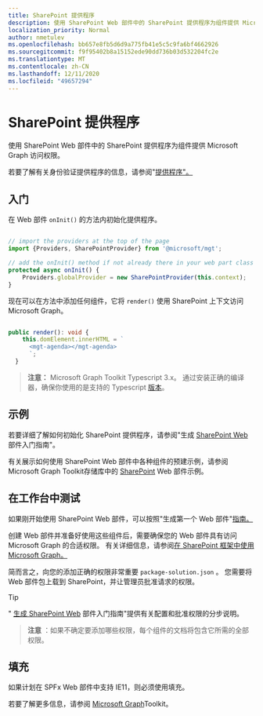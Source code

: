 ```yaml
---
title: SharePoint 提供程序
description: 使用 SharePoint Web 部件中的 SharePoint 提供程序为组件提供 Microsoft Graph 访问权限。
localization_priority: Normal
author: nmetulev
ms.openlocfilehash: bb657e8fb5d6d9a775fb41e5c5c9fa6bf4662926
ms.sourcegitcommit: f9f95402b8a15152ede90dd736b03d532204fc2e
ms.translationtype: MT
ms.contentlocale: zh-CN
ms.lasthandoff: 12/11/2020
ms.locfileid: "49657294"
---
```

# <a name="sharepoint-provider"></a>SharePoint 提供程序

使用 SharePoint Web 部件中的 SharePoint 提供程序为组件提供 Microsoft Graph 访问权限。

若要了解有关身份验证提供程序的信息，请参阅"[提供程序"。](./providers.md)

## <a name="get-started"></a>入门

在 Web 部件 `onInit()` 的方法内初始化提供程序。

```ts

// import the providers at the top of the page
import {Providers, SharePointProvider} from '@microsoft/mgt';

// add the onInit() method if not already there in your web part class
protected async onInit() {
    Providers.globalProvider = new SharePointProvider(this.context);
}
```

现在可以在方法中添加任何组件，它将 `render()` 使用 SharePoint 上下文访问 Microsoft Graph。

```ts

public render(): void {
    this.domElement.innerHTML = `
      <mgt-agenda></mgt-agenda>
      `;
  }
```

>**注意：** Microsoft Graph Toolkit Typescript 3.x。 通过安装正确的编译器，确保你使用的是支持的 Typescript [版本](https://github.com/SharePoint/sp-dev-docs/wiki/SharePoint-Framework-v1.8-release-notes#support-for-typescript-27-29-and-3x)。

## <a name="sample"></a>示例

若要详细了解如何初始化 SharePoint 提供程序，请参阅"生成 [SharePoint Web](../get-started/build-a-sharepoint-web-part.md) 部件入门指南"。

有关展示如何使用 SharePoint Web 部件中各种组件的预建示例，请参阅 Microsoft Graph Toolkit存储库中的 [SharePoint](https://github.com/microsoftgraph/microsoft-graph-toolkit/tree/master/samples/sp-webpart) Web 部件示例。

## <a name="test-in-the-workbench"></a>在工作台中测试

如果刚开始使用 SharePoint Web 部件，可以按照"生成第一个 Web 部件"[指南。](/sharepoint/dev/spfx/web-parts/get-started/build-a-hello-world-web-part)

创建 Web 部件并准备好使用这些组件后，需要确保您的 Web 部件具有访问 Microsoft Graph 的合适权限。 有关详细信息，请参阅[在 SharePoint 框架中使用 Microsoft Graph。](/sharepoint/dev/spfx/use-aad-tutorial)

简而言之，向您的添加正确的权限非常重要 `package-solution.json` 。 您需要将 Web 部件包上载到 SharePoint，并让管理员批准请求的权限。

>[!TIP]
>" [生成 SharePoint Web](../get-started/build-a-sharepoint-web-part.md#configure-permissions) 部件入门指南"提供有关配置和批准权限的分步说明。

>**注意** ：如果不确定要添加哪些权限，每个组件的文档将包含它所需的全部权限。

## <a name="polyfills"></a>填充

如果计划在 SPFx Web 部件中支持 IE11，则必须使用填充。

若要了解更多信息，请参阅 [Microsoft Graph](../get-started/overview.md#polyfills)Toolkit。
